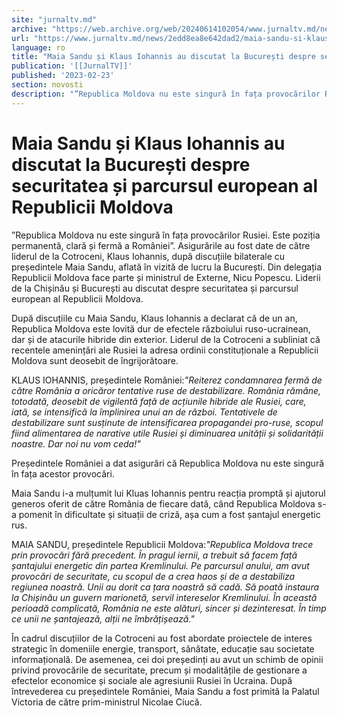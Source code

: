 ```yaml
---
site: "jurnaltv.md"
archive: "https://web.archive.org/web/20240614102054/www.jurnaltv.md/news/2edd8ea8e642dad2/maia-sandu-si-klaus-iohan-nis-au-discutat-la-bucuresti-despre-securitatea-si-par-"
url: "https://www.jurnaltv.md/news/2edd8ea8e642dad2/maia-sandu-si-klaus-iohan-nis-au-discutat-la-bucuresti-despre-securitatea-si-par-"
language: ro
title: "Maia Sandu și Klaus Iohannis au discutat la București despre securitatea și parcursul european al Republicii Moldova"
publication: '[[JurnalTV]]'
published: '2023-02-23'
section: novosti
description: "”Republica Moldova nu este singură în fața provocărilor Rusiei. Este poziția permanentă, clară și fermă a României”. Asigurările au fost date de către liderul de la Cotroceni, Klaus Iohannis, după discuțiile bilaterale cu președintele Maia Sandu, aflată în vizită de lucru la București. Din delegația Republicii Moldova face parte și ministrul de Externe, Nicu Popescu. Liderii de la Chișinău și București au discutat despre securitatea și parcursul european al Republicii Moldova."
---
```


# Maia Sandu și Klaus Iohannis au discutat la București despre securitatea și parcursul european al Republicii Moldova

”Republica Moldova nu este singură în fața provocărilor Rusiei. Este poziția permanentă, clară și fermă a României”. Asigurările au fost date de către liderul de la Cotroceni, Klaus Iohannis, după discuțiile bilaterale cu președintele Maia Sandu, aflată în vizită de lucru la București. Din delegația Republicii Moldova face parte și ministrul de Externe, Nicu Popescu. Liderii de la Chișinău și București au discutat despre securitatea și parcursul european al Republicii Moldova.

După discuțiile cu Maia Sandu, Klaus Iohannis a declarat că de un an, Republica Moldova este lovită dur de efectele războiului ruso-ucrainean, dar și de atacurile hibride din exterior. Liderul de la Cotroceni a subliniat că recentele amenințări ale Rusiei la adresa ordinii constituționale a Republicii Moldova sunt deosebit de îngrijorătoare.

KLAUS IOHANNIS, președintele României:*"Reiterez condamnarea fermă de către România a oricăror tentative ruse de destabilizare. România rămâne, totodată, deosebit de vigilentă față de acțiunile hibride ale Rusiei, care, iată, se intensifică la împlinirea unui an de război. Tentativele de destabilizare sunt susținute de intensificarea propagandei pro-ruse, scopul fiind alimentarea de narative utile Rusiei și diminuarea unității și solidarității noastre. Dar noi nu vom ceda!"*

Președintele României a dat asigurări că Republica Moldova nu este singură în fața acestor provocări.

Maia Sandu i-a mulțumit lui Kluas Iohannis pentru reacția promptă și ajutorul generos oferit de către România de fiecare dată, când Republica Moldova s-a pomenit în dificultate și situații de criză, așa cum a fost șantajul energetic rus.

MAIA SANDU, președintele Republicii Moldova:*"Republica Moldova trece prin provocări fără precedent. În pragul iernii, a trebuit să facem față șantajului energetic din partea Kremlinului. Pe parcursul anului, am avut provocări de securitate, cu scopul de a crea haos și de a destabiliza regiunea noastră. Unii au dorit ca țara noastră să cadă. Să poată instaura la Chișinău un guvern marionetă, servil intereselor Kremlinului. În această perioadă complicată, România ne este alături, sincer și dezinteresat. În timp ce unii ne șantajează, alții ne îmbrățișează."*

În cadrul discuțiilor de la Cotroceni au fost abordate proiectele de interes strategic în domeniile energie, transport, sănătate, educație sau societate informațională. De asemenea, cei doi președinți au avut un schimb de opinii privind provocările de securitate, precum și modalitățile de gestionare a efectelor economice și sociale ale agresiunii Rusiei în Ucraina. După întrevederea cu președintele României, Maia Sandu a fost primită la Palatul Victoria de către prim-ministrul Nicolae Ciucă.